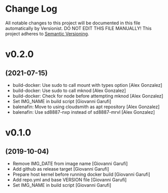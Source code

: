 # Change Log

All notable changes to this project will be documented in this file
automatically by Versionist. DO NOT EDIT THIS FILE MANUALLY!
This project adheres to [Semantic Versioning](http://semver.org/).

# v0.2.0
## (2021-07-15)

* build-docker: Use sudo to call mount with types option [Alex Gonzalez]
* build-docker: Use sudo to call mknod [Alex Gonzalez]
* build-docker: Check for node before attempting mknod [Alex Gonzalez]
* Set IMG_NAME in build script [Giovanni Garufi]
* balenafin: Move to using cloudsmith as apt repository [Alex Gonzalez]
* balenafin: Use sd8887-nxp instead of sd8887-mrvl [Alex Gonzalez]

# v0.1.0
## (2019-10-04)

* Remove IMG_DATE from image name [Giovanni Garufi]
* Add github as release target [Giovanni Garufi]
* Prepare host kernel before running docker build [Giovanni Garufi]
* Add repo.yml and base VERSION file [Giovanni Garufi]
* Set IMG_NAME in build script [Giovanni Garufi]
